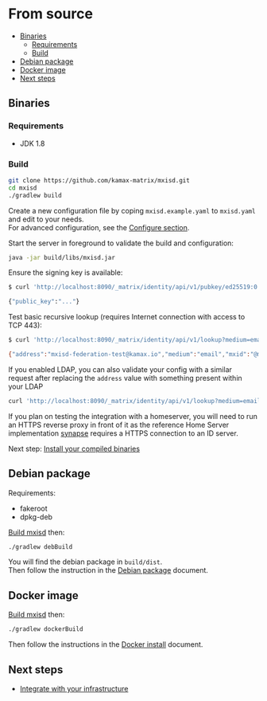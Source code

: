 # From source
- [Binaries](#binaries)
  - [Requirements](#requirements)
  - [Build](#build)
- [Debian package](#debian-package)
- [Docker image](#docker-image)
- [Next steps](#next-steps)

## Binaries
### Requirements
- JDK 1.8

### Build
```bash
git clone https://github.com/kamax-matrix/mxisd.git
cd mxisd
./gradlew build
```

Create a new configuration file by coping `mxisd.example.yaml` to `mxisd.yaml` and edit to your needs.  
For advanced configuration, see the [Configure section](configure.md).

Start the server in foreground to validate the build and configuration:
```bash
java -jar build/libs/mxisd.jar
```

Ensure the signing key is available:
```bash
$ curl 'http://localhost:8090/_matrix/identity/api/v1/pubkey/ed25519:0'

{"public_key":"..."}
```

Test basic recursive lookup (requires Internet connection with access to TCP 443):
```bash
$ curl 'http://localhost:8090/_matrix/identity/api/v1/lookup?medium=email&address=mxisd-federation-test@kamax.io'

{"address":"mxisd-federation-test@kamax.io","medium":"email","mxid":"@mxisd-lookup-test:kamax.io",...}
```

If you enabled LDAP, you can also validate your config with a similar request after replacing the `address` value with
something present within your LDAP
```bash
curl 'http://localhost:8090/_matrix/identity/api/v1/lookup?medium=email&address=john.doe@example.org'
```

If you plan on testing the integration with a homeserver, you will need to run an HTTPS reverse proxy in front of it
as the reference Home Server implementation [synapse](https://github.com/matrix-org/synapse) requires a HTTPS connection
to an ID server.  

Next step: [Install your compiled binaries](install/source.md)

## Debian package
Requirements:
- fakeroot
- dpkg-deb

[Build mxisd](#build) then:
```bash
./gradlew debBuild
```
You will find the debian package in `build/dist`.  
Then follow the instruction in the [Debian package](install/debian.md) document.

## Docker image
[Build mxisd](#build) then:
```bash
./gradlew dockerBuild
```
Then follow the instructions in the [Docker install](install/docker.md#configure) document.

## Next steps
- [Integrate with your infrastructure](getting-started.md#integrate)
